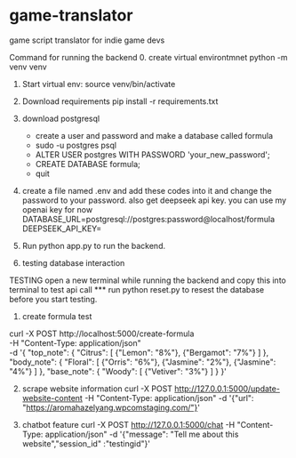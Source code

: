 # game-translator
game script translator for indie game devs

Command for running the backend
0. create virtual environtmnet
python -m venv venv

1. Start virtual env:
source venv/bin/activate

2. Download requirements
pip install -r requirements.txt

3. download postgresql
    - create a user and password and make a database called formula
    - sudo -u postgres psql
    - ALTER USER postgres WITH PASSWORD 'your_new_password';
    - CREATE DATABASE formula;
    - quit 

4. create a file named .env and add these codes into it and change the password to your password. also get deepseek api key. you can use my openai key for now
DATABASE_URL=postgresql://postgres:password@localhost/formula
DEEPSEEK_API_KEY=

5. Run python app.py to run the backend. 

6. testing database interaction


TESTING
open a new terminal while running the backend and copy this into terminal to test api call
*** run python reset.py to resest the database before you start testing. 

1. create formula test

curl -X POST http://localhost:5000/create-formula \
-H "Content-Type: application/json" \
-d '{
  "top_note": {
    "Citrus": [
      {"Lemon": "8%"},
      {"Bergamot": "7%"}
    ]
  },
  "body_note": {
    "Floral": [
      {"Orris": "6%"},
      {"Jasmine": "2%"},
      {"Jasmine": "4%"}
    ]
  },
  "base_note": {
    "Woody": [
      {"Vetiver": "3%"}
    ]
  }
}'

2. scrape website information
curl -X POST http://127.0.0.1:5000/update-website-content -H "Content-Type: application/json" -d '{"url": "https://aromahazelyang.wpcomstaging.com/"}'

3. chatbot feature
curl -X POST http://127.0.0.1:5000/chat -H "Content-Type: application/json" -d '{"message": "Tell me about this website","session_id" :"testingid"}'  
